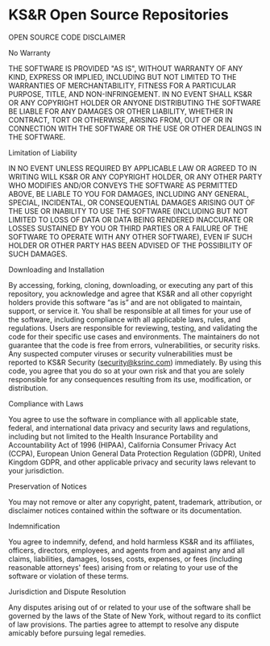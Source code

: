 # KS&R Open Source Repositories

OPEN SOURCE CODE DISCLAIMER 

No Warranty 

THE SOFTWARE IS PROVIDED "AS IS", WITHOUT WARRANTY OF ANY KIND, EXPRESS OR IMPLIED, INCLUDING BUT NOT LIMITED TO THE WARRANTIES OF MERCHANTABILITY, FITNESS FOR A PARTICULAR PURPOSE, TITLE, AND NON-INFRINGEMENT. IN NO EVENT SHALL KS&R OR ANY COPYRIGHT HOLDER OR ANYONE DISTRIBUTING THE SOFTWARE BE LIABLE FOR ANY DAMAGES OR OTHER LIABILITY, WHETHER IN CONTRACT, TORT OR OTHERWISE, ARISING FROM, OUT OF OR IN CONNECTION WITH THE SOFTWARE OR THE USE OR OTHER DEALINGS IN THE SOFTWARE.  

Limitation of Liability 

IN NO EVENT UNLESS REQUIRED BY APPLICABLE LAW OR AGREED TO IN WRITING WILL KS&R OR ANY COPYRIGHT HOLDER, OR ANY OTHER PARTY WHO MODIFIES AND/OR CONVEYS THE SOFTWARE AS PERMITTED ABOVE, BE LIABLE TO YOU FOR DAMAGES, INCLUDING ANY GENERAL, SPECIAL, INCIDENTAL, OR CONSEQUENTIAL DAMAGES ARISING OUT OF THE USE OR INABILITY TO USE THE SOFTWARE (INCLUDING BUT NOT LIMITED TO LOSS OF DATA OR DATA BEING RENDERED INACCURATE OR LOSSES SUSTAINED BY YOU OR THIRD PARTIES OR A FAILURE OF THE SOFTWARE TO OPERATE WITH ANY OTHER SOFTWARE), EVEN IF SUCH HOLDER OR OTHER PARTY HAS BEEN ADVISED OF THE POSSIBILITY OF SUCH DAMAGES.  

Downloading and Installation 

 By accessing, forking, cloning, downloading, or executing any part of this repository, you acknowledge and agree that KS&R and all other copyright holders provide this software “as is” and are not obligated to maintain, support, or service it. You shall be responsible at all times for your use of the software, including compliance with all applicable laws, rules, and regulations. Users are responsible for reviewing, testing, and validating the code for their specific use cases and environments. The maintainers do not guarantee that the code is free from errors, vulnerabilities, or security risks. Any suspected computer viruses or security vulnerabilities must be reported to KS&R Security (security@ksrinc.com) immediately. By using this code, you agree that you do so at your own risk and that you are solely responsible for any consequences resulting from its use, modification, or distribution. 

Compliance with Laws 

You agree to use the software in compliance with all applicable state, federal, and international data privacy and security laws and regulations, including but not limited to the Health Insurance Portability and Accountability Act of 1996 (HIPAA), California Consumer Privacy Act (CCPA), European Union General Data Protection Regulation (GDPR), United Kingdom GDPR, and other applicable privacy and security laws relevant to your jurisdiction.  

Preservation of Notices 

You may not remove or alter any copyright, patent, trademark, attribution, or disclaimer notices contained within the software or its documentation.  

Indemnification 

You agree to indemnify, defend, and hold harmless KS&R and its affiliates, officers, directors, employees, and agents from and against any and all claims, liabilities, damages, losses, costs, expenses, or fees (including reasonable attorneys' fees) arising from or relating to your use of the software or violation of these terms.  

Jurisdiction and Dispute Resolution 

Any disputes arising out of or related to your use of the software shall be governed by the laws of the State of New York, without regard to its conflict of law provisions. The parties agree to attempt to resolve any dispute amicably before pursuing legal remedies. 
 
